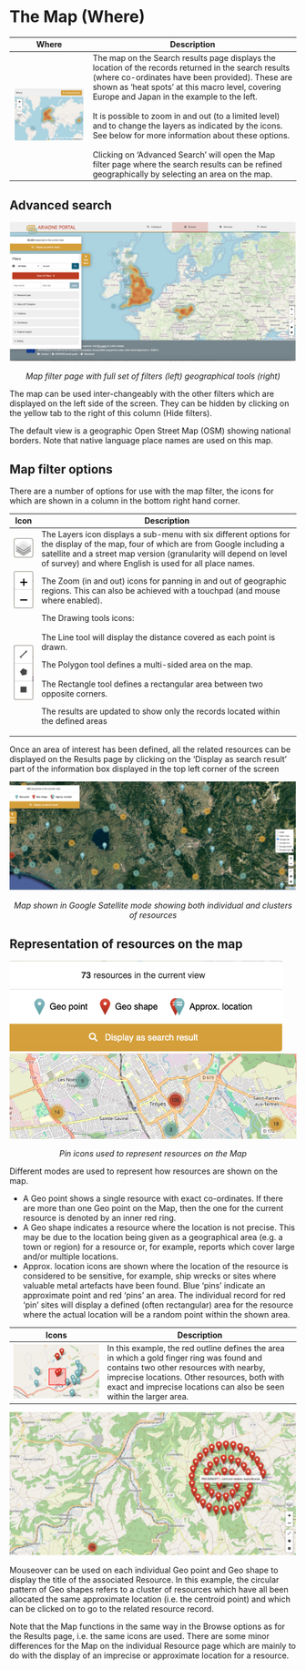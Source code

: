 # The Map (Where)

| Where | Description |
| ----------- | ----------- |
| ![alt text](../assets/04-Map.png) | The map on the Search results page displays the location of the records returned in the search results (where co-ordinates have been provided). These are shown as ‘heat spots’ at this macro level, covering Europe and Japan in the example to the left. <Br><Br>It is possible to zoom in and out (to a limited level) and to change the layers as indicated by the icons. See below for more information about these options.<Br><Br>Clicking on ‘Advanced Search’ will open the Map filter page where the search results can be refined geographically by selecting an area on the map. |

## Advanced search

![alt text](../assets/05-Full-map-with-filters.png)
<p align=center><i>Map filter page with full set of filters (left) geographical tools (right)</i></p>

The map can be used inter-changeably with the other filters which are displayed on the left side of the screen. They can be hidden by clicking on the yellow tab to the right of this column (Hide filters). 

The default view is a geographic Open Street Map (OSM) showing national borders. Note that native language place names are used on this map. 

## Map filter options

There are a number of options for use with the map filter, the icons for which are shown in a column in the bottom right hand corner. 

| Icon | Description |
| ----------- | ----------- |
| ![alt text](../assets/06-Layers-icon.png) | The Layers icon displays a sub-menu with six different options for the display of the map, four of which are from Google including a satellite and a street map version (granularity will depend on level of survey) and where English is used for all place names. |
| ![alt text](../assets/07-Zoom-icon.png) | The Zoom (in and out) icons for panning in and out of geographic regions. This can also be achieved with a touchpad (and mouse where enabled).|
| ![alt text](../assets/08-Drawing-tool-icons.png) | The Drawing tools icons:<Br><Br>The Line tool will display the distance covered as each point is drawn. <p>The Polygon tool defines a multi-sided area on the map. <Br><Br>The Rectangle tool defines a rectangular area between two opposite corners. <p>The results are updated to show only the records located within the defined areas |

Once an area of interest has been defined, all the related resources can be displayed on the Results page by clicking on the ‘Display as search result’ part of the information box displayed in the top left corner of the screen

![alt text](../assets/09-Map-in-Google-satellite-mode-showing-resources.png)
<p align=center><i>Map shown in Google Satellite mode showing both individual and clusters of resources</i></p>

## Representation of resources on the map

![alt text](../assets/10-Map-pins.png) ![alt text](../assets/10a-Map-clusters.png) 

<p align=center><i>Pin icons used to represent resources on the Map</i></p>
  
Different modes are used to represent how resources are shown on the map. 
- A Geo point shows a single resource with exact co-ordinates. If there are more than one Geo point on the Map, then the one for the current resource is denoted by an inner red ring. 
- A Geo shape indicates a resource where the location is not precise. This may be due to the location being given as a geographical area (e.g. a town or region) for a resource or, for example, reports which cover large and/or multiple locations.
- Approx. location icons are shown where the location of the resource is considered to be sensitive, for example, ship wrecks or sites where valuable metal artefacts have been found. Blue ‘pins’ indicate an approximate point and red ‘pins’ an area. The individual record for red ‘pin’ sites will display a defined (often rectangular) area for the resource where the actual location will be a random point within the shown area.

| Icons | Description |
| ----------- | ----------- |
| ![alt text](../assets/11-Red-pins-on-map.png) | In this example, the red outline defines the area in which a gold finger ring was found and contains two other resources with nearby, imprecise locations. Other resources, both with exact and imprecise locations can also be seen within the larger area. |

![alt text](../assets/12-Multiple-pins.png)

Mouseover can be used on each individual Geo point and Geo shape to display the title of the associated Resource. In this example, the circular pattern of Geo shapes refers to a cluster of resources which have all been allocated the same approximate location (i.e. the centroid point) and which can be clicked on to go to the related resource record. 

Note that the Map functions in the same way in the Browse options as for the Results page, i.e. the same icons are used. There are some minor differences for the Map on the individual Resource page which are mainly to do with the display of an imprecise or approximate location for a resource. 
